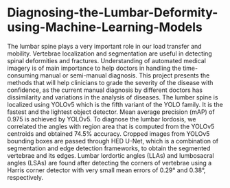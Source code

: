 # Diagnosing-the-Lumbar-Deformity-using-Machine-Learning-Models

The lumbar spine plays a very important role in our load transfer and mobility. Vertebrae
localization and segmentation are useful in detecting spinal deformities and fractures. Understanding
of automated medical imagery is of main importance to help doctors in handling the time-consuming
manual or semi-manual diagnosis. This project presents the methods that will help clinicians to grade
the severity of the disease with confidence, as the current manual diagnosis by different doctors has
dissimilarity and variations in the analysis of diseases. The lumber
spine is localized using YOLOv5 which is the fifth variant of the YOLO family. It is the fastest and the
lightest object detector. Mean average precision (mAP) of 0.975 is achieved by YOLOv5. To diagnose
the lumbar lordosis, we correlated the angles with region area that is computed from the YOLOv5
centroids and obtained 74.5% accuracy. Cropped images from YOLOv5 bounding boxes are passed
through HED U-Net, which is a combination of segmentation and edge detection frameworks, to
obtain the segmented vertebrae and its edges. Lumbar lordortic angles (LLAs) and lumbosacral
angles (LSAs) are found after detecting the corners of vertebrae using a Harris corner detector with
very small mean errors of 0.29° and 0.38°, respectively.
